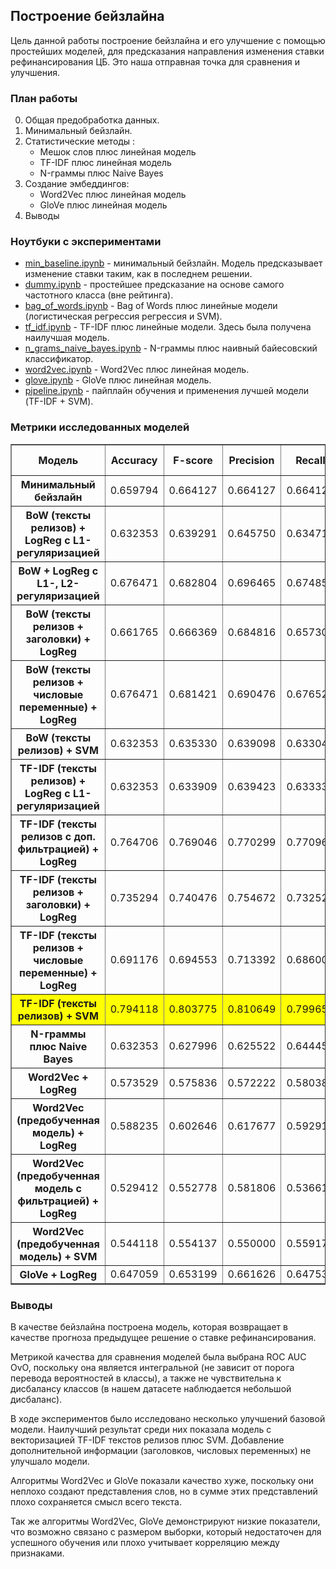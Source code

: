 ## Построение бейзлайна

Цель данной работы построение бейзлайна и его улучшение с помощью простейших моделей, для предсказания направления изменения ставки рефинансирования ЦБ. Это наша отправная точка для сравнения и улучшения.

### План работы

0. Общая предобработка данных.
1. Минимальный бейзлайн.
2. Статистические методы :
    - Мешок слов плюс линейная модель
    - TF-IDF плюс линейная модель
    - N-граммы плюс Naive Bayes
3. Создание эмбеддингов:
    - Word2Vec плюс линейная модель
    - GloVe плюс линейная модель
4. Выводы

### Ноутбуки с экспериментами

- [min_baseline.ipynb](ml/linear_models/min_baseline.ipynb) - минимальный бейзлайн. Модель предсказывает изменение ставки таким, как в последнем решении.
- [dummy.ipynb](ml/linear_models/dummy.ipynb) - простейшее предсказание на основе самого частотного класса (вне рейтинга).
- [bag_of_words.ipynb](ml/linear_models/bag_of_words.ipynb) - Bag of Words плюс линейные модели (логистическая регрессия регрессия и SVM).
- [tf_idf.ipynb](ml/linear_models/tf_idf.ipynb) - TF-IDF плюс линейные модели. Здесь была получена наилучшая модель.
- [n_grams_naive_bayes.ipynb](ml/linear_models/n_grams_naive_bayes.ipynb) - N-граммы плюс наивный байесовский классификатор.
- [word2vec.ipynb](ml/linear_models/word2vec.ipynb) - Word2Vec плюс линейная модель.
- [glove.ipynb](ml/linear_models/glove.ipynb) - GloVe плюс линейная модель.
- [pipeline.ipynb](ml/linear_models/pipeline.ipynb) - пайплайн обучения и применения лучшей модели (TF-IDF + SVM).

### Метрики исследованных моделей

<table border="1" class="dataframe">
  <thead>
    <tr>
      <th>Модель</th>
      <th>Accuracy</th>
      <th>F-score</th>
      <th>Precision</th>
      <th>Recall</th>
      <th>ROC AUC OvR</th>
      <th>ROC AUC OvO</th>
    </tr>
  </thead>
  <tbody>
    <tr>
      <th>Минимальный бейзлайн</th>
      <td>0.659794</td>
      <td>0.664127</td>
      <td>0.664127</td>
      <td>0.664127</td>
      <td>0.742845</td>
      <td>0.748095</td>
    </tr>
    <tr>
      <th>BoW (тексты релизов) + LogReg с L1-регуляризацией</th>
      <td>0.632353</td>
      <td>0.639291</td>
      <td>0.645750</td>
      <td>0.634718</td>
      <td>0.755293</td>
      <td>0.761178</td>
    </tr>
    <tr>
      <th>BoW + LogReg с L1-, L2-регуляризацией</th>
      <td>0.676471</td>
      <td>0.682804</td>
      <td>0.696465</td>
      <td>0.674852</td>
      <td>0.837479</td>
      <td>0.840521</td>
    </tr>
    <tr>
      <th>BoW (тексты релизов + заголовки) + LogReg</th>
      <td>0.661765</td>
      <td>0.666369</td>
      <td>0.684816</td>
      <td>0.657308</td>
      <td>0.834681</td>
      <td>0.837807</td>
    </tr>
    <tr>
      <th>BoW (тексты релизов + числовые переменные) + LogReg</th>
      <td>0.676471</td>
      <td>0.681421</td>
      <td>0.690476</td>
      <td>0.676524</td>
      <td>0.833032</td>
      <td>0.836091</td>
    </tr>
    <tr>
      <th>BoW (тексты релизов) + SVM</th>
      <td>0.632353</td>
      <td>0.635330</td>
      <td>0.639098</td>
      <td>0.633046</td>
      <td>0.773909</td>
      <td>0.777299</td>
    </tr>
    <tr>
      <th>TF-IDF (тексты релизов) + LogReg с L1-регуляризацией</th>
      <td>0.632353</td>
      <td>0.633909</td>
      <td>0.639423</td>
      <td>0.633339</td>
      <td>0.779854</td>
      <td>0.785322</td>
    </tr>
    <tr>
      <th>TF-IDF (тексты релизов c доп. фильтрацией) + LogReg</th>
      <td>0.764706</td>
      <td>0.769046</td>
      <td>0.770299</td>
      <td>0.770962</td>
      <td>0.906871</td>
      <td>0.909142</td>
    </tr>
    <tr>
      <th>TF-IDF (тексты релизов + заголовки) + LogReg</th>
      <td>0.735294</td>
      <td>0.740476</td>
      <td>0.754672</td>
      <td>0.732529</td>
      <td>0.895373</td>
      <td>0.898903</td>
    </tr>
    <tr>
      <th>TF-IDF (тексты релизов + числовые переменные) + LogReg</th>
      <td>0.691176</td>
      <td>0.694553</td>
      <td>0.713392</td>
      <td>0.686000</td>
      <td>0.833339</td>
      <td>0.835035</td>
    </tr>
    <tr style="background-color: yellow;">
      <th>TF-IDF (тексты релизов) + SVM</th>
      <td>0.794118</td>
      <td>0.803775</td>
      <td>0.810649</td>
      <td>0.799654</td>
      <td>0.923914</td>
      <td>0.926773</td>
    </tr>
    <tr>
      <th>N-граммы плюс Naive Bayes</th>
      <td>0.632353</td>
      <td>0.627996</td>
      <td>0.625522</td>
      <td>0.644458</td>
      <td>0.763456</td>
      <td>0.769950</td>
    </tr>
    <tr>
      <th>Word2Vec + LogReg</th>
      <td>0.573529</td>
      <td>0.575836</td>
      <td>0.572222</td>
      <td>0.580385</td>
      <td>0.740064</td>
      <td>0.745570</td>
    </tr>
    <tr>
      <th>Word2Vec (предобученная модель) + LogReg</th>
      <td>0.588235</td>
      <td>0.602646</td>
      <td>0.617677</td>
      <td>0.592912</td>
      <td>0.753236</td>
      <td>0.760268</td>
    </tr>
    <tr>
      <th>Word2Vec (предобученная модель с фильтрацией) + LogReg</th>
      <td>0.529412</td>
      <td>0.552778</td>
      <td>0.581806</td>
      <td>0.536613</td>
      <td>0.709700</td>
      <td>0.717831</td>
    </tr>
    <tr>
      <th>Word2Vec (предобученная модель) + SVM</th>
      <td>0.544118</td>
      <td>0.554137</td>
      <td>0.550000</td>
      <td>0.559174</td>
      <td>0.696206</td>
      <td>0.704512</td>
    </tr>
    <tr>
      <th>GloVe + LogReg</th>
      <td>0.647059</td>
      <td>0.653199</td>
      <td>0.661626</td>
      <td>0.647539</td>
      <td>0.763768</td>
      <td>0.770111</td>
    </tr>
  </tbody>
</table>

### Выводы

В качестве бейзлайна построена модель, которая возвращает в качестве прогноза предыдущее решение о ставке рефинансирования.

Метрикой качества для сравнения моделей была выбрана ROC AUC OvO, поскольку она является интегральной (не зависит от порога перевода вероятностей в классы), а также не чувствительна к дисбалансу классов (в нашем датасете наблюдается небольшой дисбаланс).

В ходе экспериментов было исследовано несколько улучшений базовой модели. Наилучший результат среди них показала модель с векторизацией TF-IDF текстов релизов плюc SVM. Добавление дополнительной информации (заголовков, числовых переменных) не улучшало модели.

Алгоритмы Word2Vec и GloVe показали качество хуже, поскольку они неплохо создают представления слов, но в сумме этих представлений плохо сохраняется смысл всего текста.

Так же алгоритмы Word2Vec, GloVe демонстрируют низкие показатели, что возможно связано с размером выборки, который недостаточен для успешного обучения или плохо учитывает корреляцию между признаками. 


